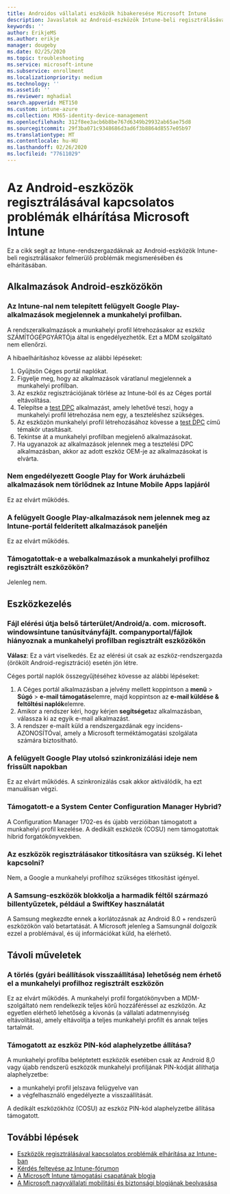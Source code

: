 ```yaml
---
title: Androidos vállalati eszközök hibakeresése Microsoft Intune
description: Javaslatok az Android-eszközök Intune-beli regisztrálásával kapcsolatos leggyakoribb problémák elhárításához.
keywords: ''
author: ErikjeMS
ms.author: erikje
manager: dougeby
ms.date: 02/25/2020
ms.topic: troubleshooting
ms.service: microsoft-intune
ms.subservice: enrollment
ms.localizationpriority: medium
ms.technology: ''
ms.assetid: ''
ms.reviewer: mghadial
search.appverid: MET150
ms.custom: intune-azure
ms.collection: M365-identity-device-management
ms.openlocfilehash: 312f8ee3acb6b8be767d6349b29932ab65ae75d8
ms.sourcegitcommit: 29f3ba071c9348686d3ad6f3b8864d8557e05b97
ms.translationtype: MT
ms.contentlocale: hu-HU
ms.lasthandoff: 02/26/2020
ms.locfileid: "77611029"
---
```

# <a name="troubleshoot-android-device-enrollment-problems-in-microsoft-intune"></a>Az Android-eszközök regisztrálásával kapcsolatos problémák elhárítása Microsoft Intune

Ez a cikk segít az Intune-rendszergazdáknak az Android-eszközök Intune-beli regisztrálásakor felmerülő problémák megismerésében és elhárításában.

## <a name="apps-on-android-devices"></a>Alkalmazások Android-eszközökön

### <a name="managed-google-play-apps-that-arent-deployed-through-intune-are-displayed-in-the-work-profile"></a>Az Intune-nal nem telepített felügyelt Google Play-alkalmazások megjelennek a munkahelyi profilban.
A rendszeralkalmazások a munkahelyi profil létrehozásakor az eszköz SZÁMÍTÓGÉPGYÁRTÓja által is engedélyezhetők. Ezt a MDM szolgáltató nem ellenőrzi.

A hibaelhárításhoz kövesse az alábbi lépéseket:

  1. Gyűjtsön Céges portál naplókat.
  2. Figyelje meg, hogy az alkalmazások váratlanul megjelennek a munkahelyi profilban.
  3. Az eszköz regisztrációjának törlése az Intune-ból és az Céges portál eltávolítása.
  4. Telepítse a [test DPC](https://play.google.com/store/apps/details?id=com.afwsamples.testdpc) alkalmazást, amely lehetővé teszi, hogy a munkahelyi profil létrehozása nem egy, a teszteléshez szükséges.
  5. Az eszközön munkahelyi profil létrehozásához kövesse a [test DPC](https://play.google.com/store/apps/details?id=com.afwsamples.testdpc) című témakör utasításait.
  6. Tekintse át a munkahelyi profilban megjelenő alkalmazásokat. 
  7. Ha ugyanazok az alkalmazások jelennek meg a tesztelési DPC alkalmazásban, akkor az adott eszköz OEM-je az alkalmazásokat is elvárta.

### <a name="unapproved-google-play-for-work-store-apps-arent-being-removed-from-the-mobile-apps-page-in-intune"></a>Nem engedélyezett Google Play for Work áruházbeli alkalmazások nem törlődnek az Intune Mobile Apps lapjáról
Ez az elvárt működés.

### <a name="managed-google-play-apps-arent-being-reported-under-the-discovered-apps-blade-in-the-intune-portal"></a>A felügyelt Google Play-alkalmazások nem jelennek meg az Intune-portál felderített alkalmazások paneljén
Ez az elvárt működés.

### <a name="are-web-applications-supported-for-work-profile-enrolled-devices"></a>Támogatottak-e a webalkalmazások a munkahelyi profilhoz regisztrált eszközökön?
Jelenleg nem.

## <a name="device-management"></a>Eszközkezelés

### <a name="file-path-internal-storageandroiddatacommicrosoftwindowsintunecompanyportalfiles-missing-on-work-profile-enrolled-devices"></a>Fájl elérési útja belső tárterület/Android/a. com. microsoft. windowsintune tanúsítványfájlt. companyportal/fájlok hiányoznak a munkahelyi profilban regisztrált eszközökön

  **Válasz**: Ez a várt viselkedés. Ez az elérési út csak az eszköz-rendszergazda (örökölt Android-regisztráció) esetén jön létre.

  Céges portál naplók összegyűjtéséhez kövesse az alábbi lépéseket:

  1. A Céges portál alkalmazásban a jelvény mellett koppintson a **menü** > **Súgó** > **e-mail támogatás**elemre, majd koppintson az **e-mail küldése & feltöltési naplók**elemre. 
  2. Amikor a rendszer kéri, hogy kérjen **segítséget**az alkalmazásban, válassza ki az egyik e-mail alkalmazást.
  3. A rendszer e-mailt küld a rendszergazdának egy incidens-AZONOSÍTÓval, amely a Microsoft terméktámogatási szolgálata számára biztosítható.

### <a name="managed-google-play-last-sync-time--hasnt-been-updated-in-days"></a>A felügyelt Google Play utolsó szinkronizálási ideje nem frissült napokban
Ez az elvárt működés. A szinkronizálás csak akkor aktiválódik, ha ezt manuálisan végzi.

### <a name="is-system-center-configuration-manager-hybrid-supported"></a>Támogatott-e a System Center Configuration Manager Hybrid?
A Configuration Manager 1702-es és újabb verzióiban támogatott a munkahelyi profil kezelése. A dedikált eszközök (COSU) nem támogatottak hibrid forgatókönyvekben.

### <a name="encryption-is-required-when-a-device-is-enrolled-can-it-be-turned-off"></a>Az eszközök regisztrálásakor titkosításra van szükség. Ki lehet kapcsolni?
Nem, a Google a munkahelyi profilhoz szükséges titkosítást igényel. 

### <a name="samsung-devices-are-blocking-the-use-of-third-party-keyboards-like-swiftkey"></a>A Samsung-eszközök blokkolja a harmadik féltől származó billentyűzetek, például a SwiftKey használatát
A Samsung megkezdte ennek a korlátozásnak az Android 8.0 + rendszerű eszközökön való betartatását. A Microsoft jelenleg a Samsungnál dolgozik ezzel a problémával, és új információkat küld, ha elérhető.

## <a name="remote-actions"></a>Távoli műveletek

### <a name="wipe-factory-reset-option-isnt-available-for-work-profile-enrolled-device"></a>A törlés (gyári beállítások visszaállítása) lehetőség nem érhető el a munkahelyi profilhoz regisztrált eszközön
Ez az elvárt működés. A munkahelyi profil forgatókönyvben a MDM-szolgáltató nem rendelkezik teljes körű hozzáféréssel az eszközön. Az egyetlen elérhető lehetőség a kivonás (a vállalati adatmennyiség eltávolítása), amely eltávolítja a teljes munkahelyi profilt és annak teljes tartalmát.

### <a name="is-device-passcode-reset-supported"></a>Támogatott az eszköz PIN-kód alaphelyzetbe állítása?
A munkahelyi profilba beléptetett eszközök esetében csak az Android 8,0 vagy újabb rendszerű eszközök munkahelyi profiljának PIN-kódját állíthatja alaphelyzetbe:
- a munkahelyi profil jelszava felügyelve van
- a végfelhasználó engedélyezte a visszaállítását.

A dedikált eszközökhöz (COSU) az eszköz PIN-kód alaphelyzetbe állítása támogatott.


## <a name="next-steps"></a>További lépések

- [Eszközök regisztrálásával kapcsolatos problémák elhárítása az Intune-ban](../troubleshoot-device-enrollment-in-intune.md)
- [Kérdés feltevése az Intune-fórumon](https://social.technet.microsoft.com/Forums/%7Blang-locale%7D/home?category=microsoftintune&filter=alltypes&sort=lastpostdesc)
- [A Microsoft Intune támogatási csapatának blogja](https://techcommunity.microsoft.com/t5/Intune-Customer-Success/bg-p/IntuneCustomerSuccess)
- [A Microsoft nagyvállalati mobilitási és biztonsági blogjának beolvasása](https://techcommunity.microsoft.com/t5/Azure-Active-Directory-Identity/Announcing-the-public-preview-of-Azure-AD-group-based-license/ba-p/245210)